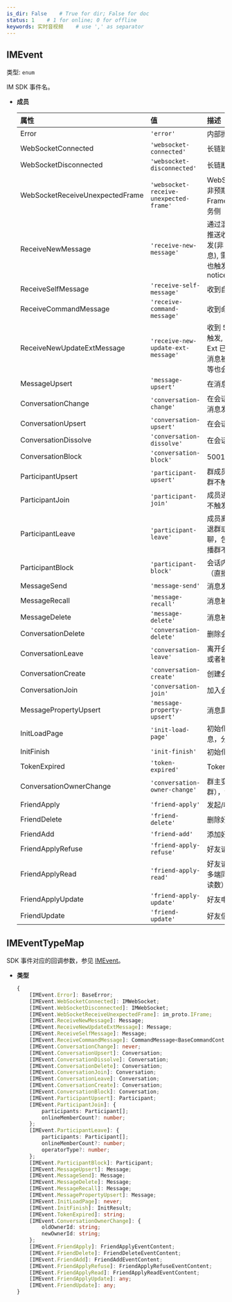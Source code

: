 ```yaml
---
is_dir: False    # True for dir; False for doc
status: 1    # 1 for online; 0 for offline
keywords: 实时音视频    # use ',' as separator
---
```


## IMEvent <span id="imevent"></span>

类型: `enum`

IM SDK 事件名。

- **成员**

  | 属性 | 值 | 描述 |
  | :-- | :-- | :-- |
  | Error | `'error'` | 内部抛出异常时触发 |
  | WebSocketConnected | `'websocket-connected'` | 长链建联 |
  | WebSocketDisconnected | `'websocket-disconnected'` | 长链断开 |
  | WebSocketReceiveUnexpectedFrame | `'websocket-receive-unexpected-frame'` | WebSocket 收到了非预期 Service 的 Frame，可能来自业务侧 |
  | ReceiveNewMessage | `'receive-new-message'` | 通过混链补偿或长链推送收到新消息时触发(非 50000+ 新消息), 需要自己的消息也触发时启用 noticeSelfMessage |
  | ReceiveSelfMessage | `'receive-self-message'` | 收到自己发送的消息 |
  | ReceiveCommandMessage | `'receive-command-message'` | 收到命令消息 |
  | ReceiveNewUpdateExtMessage | `'receive-new-update-ext-message'` | 收到 50002 消息时触发, 代表消息的 Ext 已经更改<br>消息被撤回, 被删除等也会触发这个事件 |
  | MessageUpsert | `'message-upsert'` | 在消息更新时触发 |
  | ConversationChange | `'conversation-change'` | 在会话, 或会话内的消息发生变更时触发 |
  | ConversationUpsert | `'conversation-upsert'` | 在会话更新时触发 |
  | ConversationDissolve | `'conversation-dissolve'` | 在会话解散时触发 |
  | ConversationBlock | `'conversation-block'` | 50011 全群禁言 |
  | ParticipantUpsert | `'participant-upsert'` | 群成员变更 （直播群不触发） |
  | ParticipantJoin | `'participant-join'` | 成员进群 （直播群不触发） |
  | ParticipantLeave | `'participant-leave'` | 成员离开群聊，主动退群或者被踢出群聊，包括自己 （直播群不触发） |
  | ParticipantBlock | `'participant-block'` | 会话内成员被禁言 （直播群不触发） |
  | MessageSend | `'message-send'` | 消息发送 |
  | MessageRecall | `'message-recall'` | 消息被撤回 |
  | MessageDelete | `'message-delete'` | 消息被删除 |
  | ConversationDelete | `'conversation-delete'` | 删除会话 |
  | ConversationLeave | `'conversation-leave'` | 离开会话 自己退群或者被踢出群聊 |
  | ConversationCreate | `'conversation-create'` | 创建会话 |
  | ConversationJoin | `'conversation-join'` | 加入会话 进群 |
  | MessagePropertyUpsert | `'message-property-upsert'` | 消息属性变更 |
  | InitLoadPage | `'init-load-page'` | 初始化拉取历史消息，分页 |
  | InitFinish | `'init-finish'` | 初始化成功完成 |
  | TokenExpired | `'token-expired'` | Token 过期 |
  | ConversationOwnerChange | `'conversation-owner-change'` | 群主变更（用于直播群），v1.1.0 新增 |
  | FriendApply | `'friend-apply'` | 发起/收到好友申请 |
  | FriendDelete | `'friend-delete'` | 删除好友 |
  | FriendAdd | `'friend-add'` | 添加好友 |
  | FriendApplyRefuse | `'friend-apply-refuse'` | 好友请求被拒绝 |
  | FriendApplyRead | `'friend-apply-read'` | 好友请求已读（用于多端同步好友请求未读数） |
  | FriendApplyUpdate | `'friend-apply-update'` | 好友申请更新 |
  | FriendUpdate | `'friend-update'` | 好友信息更新 |


## IMEventTypeMap <span id="imeventtypemap"></span>

SDK 事件对应的回调参数，参见 [IMEvent](#imevent)。

- **类型**

  ```ts
  {
      [IMEvent.Error]: BaseError;
      [IMEvent.WebSocketConnected]: IMWebSocket;
      [IMEvent.WebSocketDisconnected]: IMWebSocket;
      [IMEvent.WebSocketReceiveUnexpectedFrame]: im_proto.IFrame;
      [IMEvent.ReceiveNewMessage]: Message;
      [IMEvent.ReceiveNewUpdateExtMessage]: Message;
      [IMEvent.ReceiveSelfMessage]: Message;
      [IMEvent.ReceiveCommandMessage]: CommandMessage<BaseCommandContentType>;
      [IMEvent.ConversationChange]: never;
      [IMEvent.ConversationUpsert]: Conversation;
      [IMEvent.ConversationDissolve]: Conversation;
      [IMEvent.ConversationDelete]: Conversation;
      [IMEvent.ConversationJoin]: Conversation;
      [IMEvent.ConversationLeave]: Conversation;
      [IMEvent.ConversationCreate]: Conversation;
      [IMEvent.ConversationBlock]: Conversation;
      [IMEvent.ParticipantUpsert]: Participant;
      [IMEvent.ParticipantJoin]: {
          participants: Participant[];
          onlineMemberCount?: number;
      };
      [IMEvent.ParticipantLeave]: {
          participants: Participant[];
          onlineMemberCount?: number;
          operatorType?: number;
      };
      [IMEvent.ParticipantBlock]: Participant;
      [IMEvent.MessageUpsert]: Message;
      [IMEvent.MessageSend]: Message;
      [IMEvent.MessageDelete]: Message;
      [IMEvent.MessageRecall]: Message;
      [IMEvent.MessagePropertyUpsert]: Message;
      [IMEvent.InitLoadPage]: never;
      [IMEvent.InitFinish]: InitResult;
      [IMEvent.TokenExpired]: string;
      [IMEvent.ConversationOwnerChange]: {
          oldOwnerId: string;
          newOwnerId: string;
      };
      [IMEvent.FriendApply]: FriendApplyEventContent;
      [IMEvent.FriendDelete]: FriendDeleteEventContent;
      [IMEvent.FriendAdd]: FriendAddEventContent;
      [IMEvent.FriendApplyRefuse]: FriendApplyRefuseEventContent;
      [IMEvent.FriendApplyRead]: FriendApplyReadEventContent;
      [IMEvent.FriendApplyUpdate]: any;
      [IMEvent.FriendUpdate]: any;
  }
  ```

